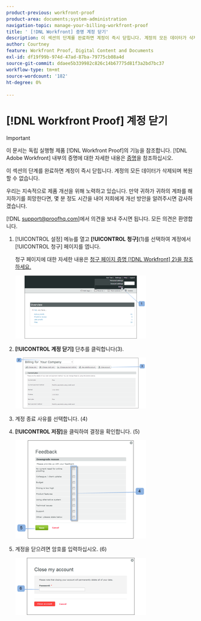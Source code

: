 ```yaml
---
product-previous: workfront-proof
product-area: documents;system-administration
navigation-topic: manage-your-billing-workfront-proof
title: ' [!DNL Workfront] 증명 계정 닫기'
description: 이 섹션의 단계를 완료하면 계정이 즉시 닫힙니다. 계정의 모든 데이터가 삭제되며 복원할 수 없습니다.
author: Courtney
feature: Workfront Proof, Digital Content and Documents
exl-id: df19f99b-974d-47ad-87ba-79775cb08a4d
source-git-commit: ddaee5b339982c826c14b67775d81f3a2bd7bc37
workflow-type: tm+mt
source-wordcount: '182'
ht-degree: 0%

---
```


# [!DNL Workfront Proof] 계정 닫기

>[!IMPORTANT]
>
>이 문서는 독립 실행형 제품 [!DNL Workfront Proof]의 기능을 참조합니다. [!DNL Adobe Workfront] 내부의 증명에 대한 자세한 내용은 [증명](../../../review-and-approve-work/proofing/proofing.md)을 참조하십시오.

이 섹션의 단계를 완료하면 계정이 즉시 닫힙니다. 계정의 모든 데이터가 삭제되며 복원할 수 없습니다.

우리는 지속적으로 제품 개선을 위해 노력하고 있습니다. 만약 귀하가 귀하의 계좌를 해지하기를 희망한다면, 몇 분 정도 시간을 내어 저희에게 개선 방안을 알려주시면 감사하겠습니다.

[!DNL support@proofhq.com]에서 의견을 보내 주시면 됩니다. 모든 의견은 환영합니다.

1. [!UICONTROL 설정] 메뉴를 열고 **[!UICONTROL 청구]**(1)를 선택하여 계정에서 [!UICONTROL 청구] 페이지를 엽니다.

   청구 페이지에 대한 자세한 내용은 [청구 페이지 증명 [!DNL Workfront] 2&rbrace;을 참조하세요.](../../../workfront-proof/wp-billingsettings/manage-your-billing/wp-billing-page.md)

   ![청구 설정](assets/upgradesdowngrades-billing-settings-350x168.png)

1. **[!UICONTROL 계정 닫기]** 단추를 클릭합니다(3).

   ![Billing_-_close_your_account.png](assets/billing---close-your-account-350x135.png)

1. 계정 종료 사유를 선택합니다. (4)
1. **[!UICONTROL 저장]**&#x200B;을 클릭하여 결정을 확인합니다. (5)

   ![Close_Account_-_pop-up.png](assets/close-account---pop-up-350x262.png)

1. 계정을 닫으려면 암호를 입력하십시오. (6)

   ![Close_Account_-_password_pop-up.png](assets/close-account---password-pop-up-350x152.png)
